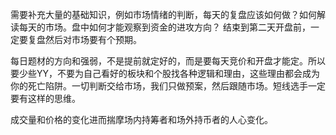 需要补充大量的基础知识，例如市场情绪的判断，每天的复盘应该如何做？如何解读每天的市场。盘中如何才能观察到资金的进攻方向？
结束到第二天开盘前，一定要复盘然后对市场要有个预期。

每日题材的方向和强弱，不是提前就定好的，而是要每天竞价和开盘才能定。所以要少些YY，不要为自己看好的板块和个股找各种逻辑和理由，这些理由都会成为你的死亡陷阱。一切判断交给市场，我们只做预案，然后跟随市场。短线选手一定要有这样的思维。


成交量和价格的变化进而揣摩场内持筹者和场外持币者的人心变化。